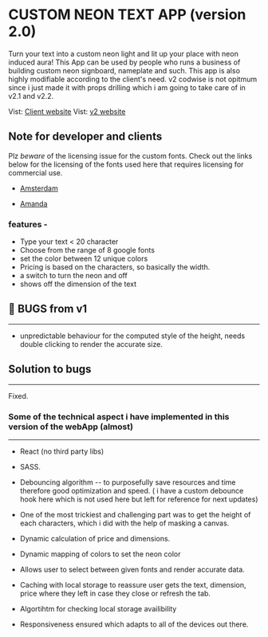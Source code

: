 # CUSTOM NEON TEXT APP (version 2.0)

Turn your text into a custom neon light and lit up your place with neon induced aura! This App can be used by people who runs a business of building custom neon signboard, nameplate and such. This app is also highly modifiable according to the client's need.
v2 codwise is not opitmum since i just made it with props drilling which i am going to take care of in v2.1 and v2.2.


Vist: [Client website](...)
Vist: [v2 website](...)

## Note for developer and clients

Plz _beware_ of the licensing issue for the custom fonts.
Check out the links below for the licensing of the fonts used here that requires licensing for commercial use.

- [Amsterdam](https://www.cdnfonts.com/amsterdam-2.font)

- [Amanda](https://www.cdnfonts.com/amanda.font)

### features -

- Type your text < 20 character
- Choose from the range of 8 google fonts
- set the color between 12 unique colors
- Pricing is based on the characters, so basically the width.
- a switch to turn the neon and off
- shows off the dimension of the text

## :bug: BUGS from v1

---

- unpredictable behaviour for the computed style of the height, needs double clicking to render the accurate size.

## Solution to bugs

---

Fixed.

### Some of the technical aspect i have implemented in this version of the webApp (almost)

---
- React (no third party libs)

- SASS.

- Debouncing algorithm -- to purposefully save resources and time therefore good optimization and speed. ( i have a custom debounce hook here which is not used here but left for reference for next updates)

- One of the most trickiest and challenging part was to get the height of each characters, which i did with the help of masking a canvas.

- Dynamic calculation of price and dimensions.

- Dynamic mapping of colors to set the neon color

- Allows user to select between given fonts and render accurate data.

- Caching with local storage to reassure user gets the text, dimension, price where they left in case they close or refresh the tab.

- Algortihtm for checking local storage availibility

- Responsiveness ensured which adapts to all of the devices out there.


